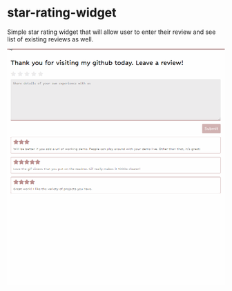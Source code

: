 # star-rating-widget
Simple star rating widget that will allow user to enter their review and see list of existing reviews as well.

![demo of widget](https://github.com/bobbajs/star-rating-widget/blob/main/reviews-demo.gif)
